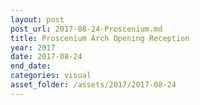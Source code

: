 ```yaml
---
layout: post
post_url: 2017-08-24-Proscenium.md
title: Proscenium Arch Opening Reception
year: 2017
date: 2017-08-24
end_date: 
categories: visual
asset_folder: /assets/2017/2017-08-24
---
```

